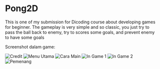 # Pong2D
This is one of my submission for Dicoding course about developing  games for beginner.
The gameplay is very simple and so classic, you just try to pass the ball back to enemy, try to scores some goals, and prevent enemy to have some goals
 
 
 Screenshot dalam game:
 
![Credit](https://github.com/alexivaner/Pong2D-Covid19-Series/blob/master/Screenshots/Credit.png)
![Menu Utama](https://github.com/alexivaner/Pong2D-Covid19-Series/blob/master/Screenshots/Menu%20Utama.png)
![Cara Main](https://github.com/alexivaner/Pong2D-Covid19-Series/blob/master/Screenshots/Cara%20Main.png)
![In Game 1](https://github.com/alexivaner/Pong2D-Covid19-Series/blob/master/Screenshots/In%20Game%201.png)
![In Game 2](https://github.com/alexivaner/Pong2D-Covid19-Series/blob/master/Screenshots/In%20Game%202.png)
![Pemenang](https://github.com/alexivaner/Pong2D-Covid19-Series/blob/master/Screenshots/Pemenang.PNG)







